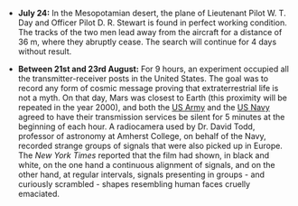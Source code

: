 ﻿
-   **July 24:** In the Mesopotamian desert, the plane of Lieutenant Pilot W. T. Day and Officer Pilot D. R. Stewart is found in perfect working condition. The tracks of the two men lead away from the aircraft for a distance of 36 m, where they abruptly cease. The search will continue for 4 days without result.


-   **Between 21st and 23rd August:** For 9 hours, an experiment occupied all the transmitter-receiver posts in the United States. The goal was to record any form of cosmic message proving that extraterrestrial life is not a myth. On that day, Mars was closest to Earth (this proximity will be repeated in the year 2000), and both the [US Army](USArmy.html) and the [US Navy](USNavy.html) agreed to have their transmission services be silent for 5 minutes at the beginning of each hour. A radiocamera used by Dr. David Todd, professor of astronomy at Amherst College, on behalf of the Navy, recorded strange groups of signals that were also picked up in Europe. The *New York Times* reported that the film had shown, in black and white, on the one hand a continuous alignment of signals, and on the other hand, at regular intervals, signals presenting in groups - and curiously scrambled - shapes resembling human faces cruelly emaciated.
